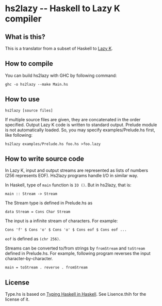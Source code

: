 hs2lazy -- Haskell to Lazy K compiler
=====================================

## What is this?

This is a translator from a subset of Haskell to [Lazy K](http://homepages.cwi.nl/~tromp/cl/lazy-k.html).

## How to compile

You can build hs2lazy with GHC by following command:

    ghc -o hs2lazy --make Main.hs

## How to use

    hs2lazy [source files]

If multiple source files are given, they are concatenated in the order specified. Output Lazy K code is written to standard output.
Prelude module is not automatically loaded. So, you may specify examples/Prelude.hs first, like following:

    hs2lazy examples/Prelude.hs foo.hs >foo.lazy

## How to write source code

In Lazy K, input and output streams are represented as lists of numbers (256 represents EOF). Hs2lazy programs handle I/O in similar way.

In Haskell, type of `main` function is `IO ()`. But in hs2lazy, that is:

    main :: Stream -> Stream

The Stream type is defined in Prelude.hs as

    data Stream = Cons Char Stream

The input is a infinite stream of characters. For example:

    Cons 'f' $ Cons 'o' $ Cons 'o' $ Cons eof $ Cons eof ...

`eof` is defined as `(chr 256)`.

Streams can be converted to/from strings by `fromStream` and `toStream` defined in Prelude.hs. For example, following program reverses the input character-by-character.

    main = toStream . reverse . fromStream

## License

Type.hs is based on [Typing Haskell in Haskell](http://web.cecs.pdx.edu/~mpj/thih/). See Lisence.thih for the license of it.
